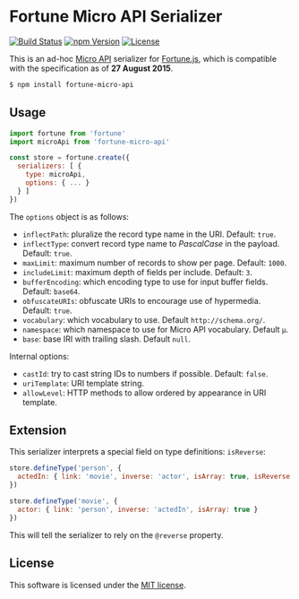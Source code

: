 # Fortune Micro API Serializer

[![Build Status](https://img.shields.io/travis/fortunejs/fortune-micro-api/master.svg?style=flat-square)](https://travis-ci.org/fortunejs/fortune-micro-api)
[![npm Version](https://img.shields.io/npm/v/fortune-micro-api.svg?style=flat-square)](https://www.npmjs.com/package/fortune)
[![License](https://img.shields.io/npm/l/fortune-micro-api.svg?style=flat-square)](https://raw.githubusercontent.com/fortunejs/fortune-micro-api/master/LICENSE)

This is an ad-hoc [Micro API](http://micro-api.org) serializer for [Fortune.js](http://fortunejs.com), which is compatible with the specification as of **27 August 2015**.

```sh
$ npm install fortune-micro-api
```


## Usage

```js
import fortune from 'fortune'
import microApi from 'fortune-micro-api'

const store = fortune.create({
  serializers: [ {
    type: microApi,
    options: { ... }
  } ]
})
```

The `options` object is as follows:

- `inflectPath`: pluralize the record type name in the URI. Default: `true`.
- `inflectType`: convert record type name to *PascalCase* in the payload. Default: `true`.
- `maxLimit`: maximum number of records to show per page. Default: `1000`.
- `includeLimit`: maximum depth of fields per include. Default: `3`.
- `bufferEncoding`: which encoding type to use for input buffer fields. Default: `base64`.
- `obfuscateURIs`: obfuscate URIs to encourage use of hypermedia. Default: `true`.
- `vocabulary`: which vocabulary to use. Default `http://schema.org/`.
- `namespace`: which namespace to use for Micro API vocabulary. Default `µ`.
- `base`: base IRI with trailing slash. Default `null`.

Internal options:

- `castId`: try to cast string IDs to numbers if possible. Default: `false`.
- `uriTemplate`: URI template string.
- `allowLevel`: HTTP methods to allow ordered by appearance in URI template.


## Extension

This serializer interprets a special field on type definitions: `isReverse`:

```js
store.defineType('person', {
  actedIn: { link: 'movie', inverse: 'actor', isArray: true, isReverse: true }
})

store.defineType('movie', {
  actor: { link: 'person', inverse: 'actedIn', isArray: true }
})
```

This will tell the serializer to rely on the `@reverse` property.


## License

This software is licensed under the [MIT license](https://raw.githubusercontent.com/fortunejs/fortune-micro-api/master/LICENSE).
